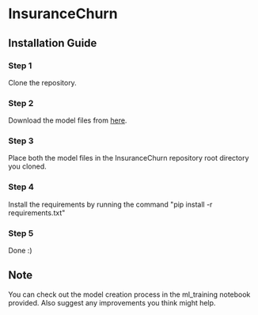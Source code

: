 # InsuranceChurn

## Installation Guide

### Step 1
Clone the repository.

### Step 2
Download the model files from [here](https://drive.google.com/drive/folders/1YuaxTFGpeAOoOai2tuVtn4n1x67H_N6s?usp=sharing).

### Step 3
Place both the model files in the InsuranceChurn repository root directory you cloned.

### Step 4
Install the requirements by running the command "pip install -r requirements.txt"

### Step 5
Done :)


## Note

You can check out the model creation process in the ml_training notebook provided. Also suggest any improvements you think might help.
